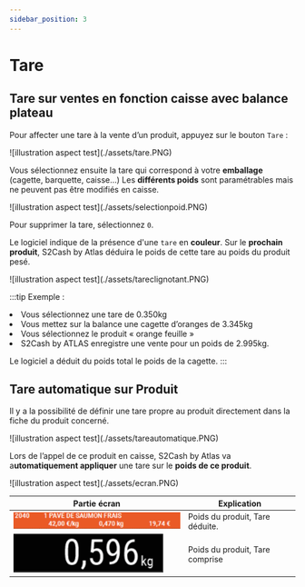 ```yaml
---
sidebar_position: 3
---
```

# Tare
## Tare sur ventes en fonction caisse avec balance plateau

Pour affecter une tare à la vente d’un produit, appuyez sur le bouton ```Tare``` :

<div className="contenaireImg">
    ![illustration aspect test](./assets/tare.PNG)
</div>




Vous sélectionnez ensuite la tare qui correspond à votre **emballage** (cagette, barquette, caisse…)
Les **différents poids** sont paramétrables mais ne peuvent pas être modifiés en caisse.

<div className="contenaireImg">
    ![illustration aspect test](./assets/selectionpoid.PNG)
</div>

Pour supprimer la tare, sélectionnez ```0```.

Le logiciel indique de la présence d'une ```tare``` en **couleur**.
Sur le **prochain produit**, S2Cash by Atlas déduira le poids de cette tare au poids du produit pesé.

<div className="contenaireImg">
    ![illustration aspect test](./assets/tareclignotant.PNG)
</div>


:::tip
Exemple :
<li> Vous sélectionnez une tare de 0.350kg </li>
<li> Vous mettez sur la balance une cagette d’oranges de 3.345kg </li>
<li> Vous sélectionnez le produit « orange feuille » </li>
<li> S2Cash by ATLAS enregistre une vente pour un poids de 2.995kg. </li>

Le logiciel a déduit du poids total le poids de la cagette.
:::

## Tare automatique sur Produit

Il y a la possibilité de définir une tare propre au produit directement dans la fiche du produit concerné.

<div className="contenaireImg">
    ![illustration aspect test](./assets/tareautomatique.PNG)
</div>

Lors de l’appel de ce produit en caisse, S2Cash by Atlas va a**utomatiquement appliquer** une tare sur le **poids de ce produit**.

<div className="contenaireImg">
    ![illustration aspect test](./assets/ecran.PNG)
</div>

| Partie écran       | Explication | 
|-----------|----|
| ![illustration aspect test](./assets/kiloecran.PNG)    |  Poids du produit, Tare déduite. |
|  ![illustration aspect test](./assets/kilonetecran.PNG)        |  Poids du produit, Tare comprise |
